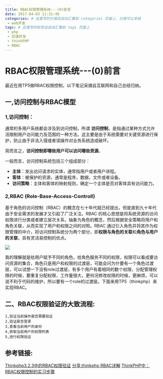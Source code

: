 ```yaml
---
title: RBAC权限管理系统---(0)前言
date: 2017-04-03 11:31:49
categories: # 这里写的分类会自动汇集到 categories 页面上，分类可以多级
 - web开发
tags: # 这里写的标签会自动汇集到 tags 页面上
 - php
 - 后端开发
 - thinkPHP
 - RBAC
---
```


# RBAC权限管理系统---(0)前言

最近在用TP5做RBAC权限控制，以下笔记采摘自互联网和自己总结归纳。

## 一,访问控制与RBAC模型

### 1,访问控制：

通常的多用户系统都会涉及到访问控制，所谓 **访问控制**，是指通过某种方式允许活限制用户访问能力及范围的一种方法。这主要是由于系统需要对关键资源进行保护，防止由于非法入侵或者误操作对业务系统造成破坏。

简而言之，**访问控制即哪些用户可以访问哪些资源**。

一般而言，访问控制系统包括三个组成部分：      
* **主体**：发出访问请求的实体，通常指用户或者用户进程。   
* **客体**：被保护的资源，通常是程序，数据，文件或者设备。   
* **访问策略**：主体和客体的映射规则，确定一个主体是否对客体具有访问能力。  

<!--more-->

### 2,RBAC (Role-Base-Access-Controll)

基于角色的访问控制（RBAC）的概念在七十年代就已经提出，但是直到九十年代由于安全需求的发展才又引起了广泛关注。RBAC 的核心思想是将系统资源的访问权限进行分类或者建立层次关系，抽象为角色的概念，然后根据安全策略将用户和角色关联，从而实现了用户和权限之间的对照。RBAC 通过引入角色并将其作为权限管理的中介，将访问控制系统分为两个部分，即**权限与角色的关联**和**角色与用户的关联**，具有灵活易控制的优点。

![](http://i.imgur.com/8FChxoZ.png)

我的理解就是给用户赋予不同的角色，给角色服务不同的权限，权限可以看成要访问资源的集合，角色只是用户和权限的过渡层，可能会问为什要有一个角色过渡层，可以试想一下没有role过渡层，有多个用户有着相同的数个权限，分配管理权限的时候，要重复分配权限，工作量很大，更何况修改权限的时候，更麻烦，可以说不利于代码的维护，所以要有一个role的过渡层。下面来用TP5（thinkphp）来实现RBAC。

## 二、RBAC权限验证的大致流程:

	1,验证当前操作是否需要验证
    2,验证是否登录
    3,查看当前用户的身份
    4,获取当前用户的权限列表
    5,进行权限验证


## 参考链接:

[Thinkphp3.2.3中的RBAC权限验证](http://blog.csdn.net/zp_00000/article/details/51236719)
[分享:thinkphp RBAC详解](http://www.360doc.com/content/14/1015/09/17496895_417084706.shtml)
[ThinkPHP中：RBAC权限控制的实习步骤](http://www.mamicode.com/info-detail-472250.html)





